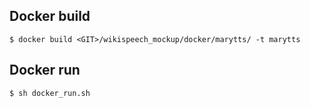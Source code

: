 ## Docker build

`$ docker build <GIT>/wikispeech_mockup/docker/marytts/ -t marytts`

## Docker run

`$ sh docker_run.sh`
